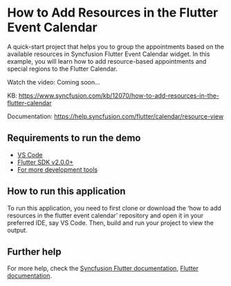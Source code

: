 # How to Add Resources in the Flutter Event Calendar

A quick-start project that helps you to group the appointments based on the available resources in Syncfusion Flutter Event Calendar widget. In this example, you will learn how to add resource-based appointments and special regions to the Flutter Calendar.

Watch the video: Coming soon...

KB: https://www.syncfusion.com/kb/12070/how-to-add-resources-in-the-flutter-calendar 

Documentation: https://help.syncfusion.com/flutter/calendar/resource-view  

## Requirements to run the demo
* [VS Code](https://code.visualstudio.com/download)
* [Flutter SDK v2.0.0+](https://flutter.dev/docs/development/tools/sdk/overview)
* [For more development tools](https://flutter.dev/docs/development/tools/devtools/overview)

## How to run this application
To run this application, you need to first clone or download the ‘how to add resources in the flutter event calendar’ repository and open it in your preferred IDE, say VS Code. Then, build and run your project to view the output.

## Further help
For more help, check the [Syncfusion Flutter documentation](https://help.syncfusion.com/flutter/introduction/overview),
 [Flutter documentation](https://flutter.dev/docs/get-started/install).
